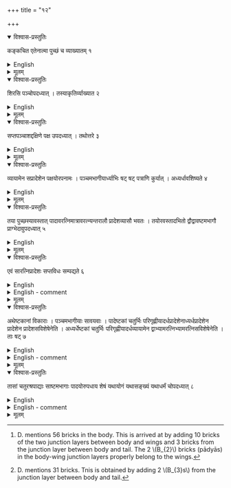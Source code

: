 +++
title = "१२"

+++


<details open><summary>विश्वास-प्रस्तुतिः</summary>

कङ्कचित एतेनात्मा पुच्छं च व्याख्यातम् १
</details>

<details><summary>English</summary>

The body and the tail of the kite-shaped fire-altar (kaṅkacit) are explained in the same manner (as those of the śyenacit just described).
</details>

<details><summary>मूलम्</summary>

कङ्कचित एतेनात्मा पुच्छं च व्याख्यातम् १
</details>


<details open><summary>विश्वास-प्रस्तुतिः</summary>

शिरसि पञ्चोपदध्यात् । तस्याकृतिर्व्याख्यात २
</details>


<details><summary>English</summary>

5 (pañcami) bricks are to be accommodated in the head whose shape has been explained.
</details>

<details><summary>मूलम्</summary>

शिरसि पञ्चोपदध्यात् । तस्याकृतिर्व्याख्यात २
</details>

<details open><summary>विश्वास-प्रस्तुतिः</summary>

सप्तपञ्चाशद्दक्षिणे पक्ष उपदध्यात् । तथोत्तरे ३
</details>

<details><summary>English</summary>

57 (pañcamî) bricks are to be accommodated in the southern wing and the the same in the northern.
</details>

<details><summary>मूलम्</summary>

सप्तपञ्चाशद्दक्षिणे पक्ष उपदध्यात् । तथोत्तरे ३
</details>


<details open><summary>विश्वास-प्रस्तुतिः</summary>

व्यायामेन सप्रादेशेन पक्षयोरपनामः । पञ्चमभागीयार्ध्याभिः षट् षट् पत्राणि कुर्यात् । अध्यर्धावशिष्यते ४
</details>

<details><summary>English</summary>

The bending of the two wings is done with 1 vyāyāma plus 1 prādeśa (that is, with 108 añgulas). 6 plumages (at each end of the two wings) are to be formed with 6 pañcamī half bricks. (An area equivalent to) \\(1\frac{1}{2}\\) pañcamī is left.
</details>

<details><summary>मूलम्</summary>

व्यायामेन सप्रादेशेन पक्षयोरपनामः । पञ्चमभागीयार्ध्याभिः षट् षट् पत्राणि कुर्यात् । अध्यर्धावशिष्यते ४
</details>


<details open><summary>विश्वास-प्रस्तुतिः</summary>

तया पुच्छस्यावस्तात् पादावरत्निमात्रावरत्न्यन्तरालौ प्रादेशव्यासौ भवतः । तयोरवस्तादभितो द्वौद्वावष्टमभागौ प्राग्भेदावुपदध्यात् ५
</details>

<details><summary>English</summary>

With this (area left out), two feet each measuring 1 aratni (24 angulas) long by 1 prādeśa (12 angulas) broad are made on the western end of the tail at a distance of 1 aratni from each other; at each side of the western end (of each foot) 2 bricks of size one-eighth (of the pañcamī) (are placed).
</details>

<details><summary>मूलम्</summary>

तया पुच्छस्यावस्तात् पादावरत्निमात्रावरत्न्यन्तरालौ प्रादेशव्यासौ भवतः । तयोरवस्तादभितो द्वौद्वावष्टमभागौ प्राग्भेदावुपदध्यात् ५
</details>


<details open><summary>विश्वास-प्रस्तुतिः</summary>

एवं सारत्निप्रादेशः सप्तविधः सम्पद्यते ६
</details>

<details><summary>English</summary>

Thus, with the addition of (two) aratnis and (one) prādeśa, the seven-fold (fire-altar of \\(1\frac{1}{2}\\) sq. purușa) is accomplished.
</details>

<details><summary>English - comment</summary>

THE CONSTRUCTION OF A FIRE-ALTAR IN THE FORM OF A KITE (KAŃKACIT)   

12.1-12.6. The kite-shaped fire-altar (kaṅkacit) is constructed in the same manner as the syenacit. The areas and shapes of the body and the tail are the same as those of the second type of the falcon with curved wings and extended tail. The area of the body is, therefore, 52 pañcamis or sq. aratnis and of the tail 15 pañcamis. The measure of the head is given as 5 pañcamis and that of the two wings 2 × 57 or 114 pañcamis. These areas total 186 pañcamis or sq. aratnis, leaving a deficit of \\(1\frac{1}{2}\\) pañcamis, as the total area of the fire-altar is \\(187\frac{1}{2}\\) pañcamis (= \\(7\frac{1}{2}\\) sq. pu.) This balance area of \\(1\frac{1}{2}\\) pañcamis, which is nothing but 1 adhyardhāpañcami (24 × 36 sq. aṅg.) is utilized in making the feet of the bird. The bending of the wing and the plumages are also slightly different from those of the śyenacit, 2nd type. The constructions are shown in Fig. 45.  

The head is constructed out of a rectangle 48 × 72 sq. aṅg. of which the two eastern corners are cut off by 24 aṅg. (Fig. 45 (a)). 

![](../images/fig45.png)  

Fig. 45. Parts of the kaṅkacit : (a) head, (b) tail, (c) divisions of 1 adhyardhā-pañcami, and (d) the wing with plumages.  

The construction of the tail EBCF is already explained under 11.4. ABCD (Fig. 45 (c)) represents the adhyardhāpañcami (24 x 36 sq. aṅg.), of which the pañcami part ABHG is halved and used as the two legs GILK and JHNM (Fig. 45 (b)). The half pañcami part GHCD (Fig. 45 (c)) is divided into 4 equal triangular parts and used as feet as shown in Fig. 45 (b).  

The wing is made of the rectangle ABCD (Fig. 45 (d)), of which AB=144 aṅg. (6 aratnis) and AD = 216 aṅg. (9 aratnis). For the bending, the perpendicular EP at the middle of BC is 108 aṅg. The plumages are constructed out of 6 half pañcamis (24 × 24 sq. aṅg.) diagonally intersected. Note that the area of each wing is 54 + 3 = 57 pañcamis. 
</details>


<details><summary>मूलम्</summary>

एवं सारत्निप्रादेशः सप्तविधः सम्पद्यते ६
</details>


<details open><summary>विश्वास-प्रस्तुतिः</summary>

अथेष्टकानां विकाराः । पञ्चमभागीयाः सावयवाः । पादेष्टकां चतुर्भिः परिगृह्णीयादर्धप्रादेशेनाध्यर्धप्रादेशेन प्रादेशेन प्रादेशसविशेषेनेति । अध्यर्धेष्टकां चतुर्भिः परिगृह्णीयादर्धव्यायामेन द्वाभ्यामरत्निभ्यामरत्निसविशेषेनेति । ताः षट् ७
</details>

<details><summary>English</summary>

The different types of bricks (required for this fire-altar) are as follows: bricks of side equal to one-fifth (of a purușa) and parts thereof (half, quarter and one-eighth of pañcami bricks); quarter bricks (having the area of a quarter pañcami) bounded by four sides (measuring ) \\(\frac{1}{2}\\) prādeśa (6 angulas), \\(1\frac{1}{2}\\) prādeśa (18 angulas), 1 prādeśa (12 angulas) and \\(\sqrt{2}\\) prādeśa ( \\(12\sqrt{2}\\) añgulas); adhyardhā bricks (having the area of \\(1\frac{1}{2}\\) pañcamī) bounded by four sides (measuring) \\(\frac{1}{2}\\) vyāyāma (48 aṅgulas), 1 aratni (24 angulas), 1 aratni (24 añgulas) and \\(\sqrt{2}\\) aratni ( \\(24\sqrt{2}\\) añgulas). These make six (types).
</details>

<details><summary>English - comment</summary>

12.7. Types of bricks. Six types of bricks are prescribed for covering the fire-altar (Fig. 46). These are : 

![](../images/fig46.png)  

\\(B_{1}\\) —square brick of side 1/5 pu, pañcami.   

\\(B_{2}\\) —triangular brick, half of one-fifth, pañcami-ardhyā.  

\\(B_{3}\\) -triangular brick, quarter of one-fifth, pañcami-pādyā.  

\\(B_{4}\\) —triangular brick, one-eighth of one-fifth, aṣṭami.  

\\(B_{5}\\) —four-sided quarter brick of area pañcami, caturasra-pādyā. The sides are 6 aṅg., 12 aṅg., 18 aṅg. and 12 √2 aṅg. (Fig. 46 ). Its area is 144 sq. aṅg. or райсаті 
B-four-sided brick of area 1 pañcami, caturaśra-adhyardhā. The sides are 24 aṅg., 24 aṅg., 48 aṅg., and 24 √2 aṅg. The area is (24 × 24 + 12 × 24) sq. aṅg. or \\(1\frac{1}{2}\\) pañcami (Fig. 46).  
</details>

<details><summary>मूलम्</summary>

अथेष्टकानां विकाराः । पञ्चमभागीयाः सावयवाः । पादेष्टकां चतुर्भिः परिगृह्णीयादर्धप्रादेशेनाध्यर्धप्रादेशेन प्रादेशेन प्रादेशसविशेषेनेति । अध्यर्धेष्टकां चतुर्भिः परिगृह्णीयादर्धव्यायामेन द्वा-भ्यामरत्निभ्यामरत्निसविशेषेनेति । ताः षट् ७
</details>


<details open><summary>विश्वास-प्रस्तुतिः</summary>

तासां चतुरश्रपाद्याः साष्टमभागाः पादयोरुपधाय शेषं यथायोगं यथासङ्ख्यं यथाधर्मं चोपदध्यात् ८
</details>

<details><summary>English</summary>

Of them, four-sided quarter bricks together with the one-eighths are placed in two feet, and the remaining space is to be filled with bricks such that these fit, the required number (of 200 bricks in the layer) is attained and the properties (of the fire-altar) are satisfied.
</details>

<details><summary>English - comment</summary>

12.8. Placement of bricks in the two layers. The rule simply lays down that the two feet of the kankacit are to be covered by \\(B_{5}\\), and \\(B_{4}\\) bricks and the remaining space is to be filled up by such types as these fit. Further details have been avoided as enough indications as to the manner of covering up such bird-like fire-altars with curved wings and extended tail have been given in the foregoing types. Following these indications, Dvārakānātha has proposed an arrangement for filling up the two successive layers, on which basis the Fig. 47 and Fig. 48 are here presented, after Thibaut.   

![](../images/fig47.png)   


Fig. 47. Arrangement of bricks in the kankacit—1st layer. 
First layer. The placement of bricks in the first layer is as follows:  


| (a) In each of two feet                        | —B5-2; B4—2;  | total for 2 feet | —8  |
|------------------------------------------------|---------------|------------------|-----|
| (b) In the head, at eastern top                | —B2-2;        |                  |     |
|     "       " in the remaining space           | —B1—4;        | total            | —6  |
| (c) In the body, at 4 corners diagonally cut   | —B2—8;        |                  |     |
|     "       " in the remaining space           | —B1—48;       | total            | —56 |
| (d) In the tail, along two inclined sides      | —B2—6;        |                  |     |
|     "       " in the remaining space           | —B—12;        | total            | —18 |
|                                                |               |                  | 88  |



(D. writes: evamātmasiraḥ puccheṣu pādābhyām sahāṣṭāśītiriṣṭakaḥ ) 

|                                                                                                     |                    |       |     |
|-----------------------------------------------------------------------------------------------------|--------------------|-------|-----|
| (e) In the southern wing, at the bending (nirṇāma) layer  east-west                                 | —B1—1; B3—2; B6—3; | total | —6  |
|     "       " two rows, east-west, on each side <br>of the nirṇāma are filled with 4 В6s per row ;  |                    | "     | —16 |
| "      "     In two rows, north and south of the above                                              | —B1—20; B2—8;      | "     | —28 |
| "      "    in the plumages                                                                         | —B2—6;             | "     | —6  |
|                                                                                                     |                    |       | 56  |
| In the northern wing, the arrangement is the same, but reverse                                      |                    | "     | —56 |
|                                                                                                     |                    | total | 112 |



D. summarizes : ātmani ṣaṭpañcāśat | pucche'ṣṭādaśa | pādayoraṣṭau | ṣaṭ śirasi | pakṣayord- vādaśaśatam | asminprastāre șaḍadhikam śatam pañcamyaḥ | catuścatvārimśadardhyāḥ | catasraḥ pādyāḥ | aṣṭatriṛśadadhyardhāḥ | (Table 9). 

TABLE 9. Bricks in different parts of the kaňkacit fire-altar—1st layer.  

|                    | Brick types  |    |    |    |    |    |       |
|--------------------|--------------|----|----|----|----|----|-------|
| Parts of the citi  | B1           | B2 | B3 | B4 | B5 | B6 | Total |
| Head               | 4            | 2  |    |    |    |    | 6     |
| Body               | 48           | 8  |    |    |    |    | 56    |
| Tail               | 12           | 6  |    |    |    |    | 18    |
| Feet               |              |    |    | 4  | 4  |    | 8     |
| Wings              | 42           | 28 | 4  |    |    | 38 | 112   |
|                    | 106          | 44 | 4  | 4  | 4  | 38 | 200   |

Second layer: The placement of bricks in the second layer is as follows:   


(a) In the head, including part of the body at the junction—  
B2—2; B3—9 ; B6 — 2 ;       total — 13.   

(b) In the body, excluding the two junction layers, east-west, with the wings and one junction layer, south-west, with the tail-  
B1 — 35 ; B2 — 4 ; B6 — 4;          total—43   

(c) In the junction layer between the body and the tail  
    B1 — 1 ; B2 — 2 ; B3 — 2 ;     total — 5   

(d) In the tail, excluding the junction layer, there are three layers, south-west, and the arrangement is as follows :- 
1st layer in the east — B2 — 2; B6 — 2 ;        total — 4   
2nd layer in the middle —B6 — 4;                    " — 4   
3rd layer at the end, including feet-   

    B3  — 5 on each side with vertices reversed alternately —10   
    B2 — part of each lying within each foot        —2   
    B3 — 1; B4 — 2, in the middle space of tail     —3   
    B4 — 2; B-4, in the remaining space of feet     —6   
                                            Total — 21   

About the placement of these 21 bricks, D. comments as follows: tataḥ pucchagrarityām pārsvayoḥ pādyaḥ pañca pañca | tato dve ardhye padamadhyagatāgrike prāksthāratnipārsve dakṣinottaraparśvasthasaviseṣe | tayormadhye prāgagrā pādyā | tamabhitaḥ pratyagagrike dve aşṭamyau | pādāntayordve dve caturasrapādye dakṣinottarāyate pratyaksthadirghapārśve | tataḥ pūrvapraviṣṭārdhyāgrasamhitāmekaitāmaṣṭamim pāda- madhyayorupadadhyat | evam samasta ekavimsatiriṣṭakaḥ | A comparison with Fig. 48 will show how exactly and in what detail the placement of each brick has been described by the commentator. 

(e) In the junction between the body and the wing-  
\\(B_{3}\\) — 1; \\(B_{6}\\) — 4; total — 5. Total for two such junctions —10.  

(f) In each wing, between the junction layer and the plumages, there are 8 rows, east-west, each with 4 \\(B_{6}s\\); total — 32.   

(g) In the plumages (patras) — \\(B_{2}\\)-6; \\(B_{3}\\)— 12 ; total—18.   

![](../images/fig48.png)   


number and types of bricks used in the different parts are summarized in Table 10.   

TABLE 10. Bricks in different parts of the kaṅkacit fire-altar-2nd layer    

|                                                              | Brick types                           |        |
|--------------------------------------------------------------|--------------|----|----|----|----|----|--------|
| Parts of the citi                                            | B1           | B2 | B3 | B4 | B5 | B6 | Total  |
| Head, including part of body                                 |              | 2  | 9  |    |    | 2  | 13     |
| Body, excluding junction layers <br>between wings and tail   | 35           | 4  |    |    |    | 4  | 43[^a] |
| Junction layer between body <br>and tail                     | 1            | 2  | 2  |    |    |    | 5      |
| Tail and feet                                                |              | 4  | 11 | 4  | 4  | 6  | 29[^b] |
| Junction layers between <br>body and wings                   |              |    | 2  |    |    | 8  | 10     |
| Wings and plumages, excluding <br>junction layers with body  |              | 12 | 24 |    |    | 64 | 100    |
| Total                                                        | 36           | 24 | 48 | 4  | 4  | 84 | 200    |


[^a]: D. mentions 56 bricks in the body. This is arrived at by adding 10 bricks of the two junction layers between body and wings and 3 bricks from the junction layer between body and tail. The 2 \\(B_{2}\\) bricks (pādyās) in the body-wing junction layers properly belong to the wings.   

[^b]: D. mentions 31 bricks. Tnis is obtained by adding 2 \\(B_{3}s\\) from the junction layer between body and tail. 

</details>

<details><summary>मूलम्</summary>

तासां चतुरश्रपाद्याः साष्टमभागाः पादयोरुपधाय शेषं यथायोगं यथासङ्ख्यं यथाधर्मं चोपदध्यात् ८
</details>
